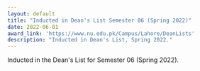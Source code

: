 ```yaml
---
layout: default
title: "Inducted in Dean's List Semester 06 (Spring 2022)"
date: 2022-06-01
award_link: 'https://www.nu.edu.pk/Campus/Lahore/DeanLists'
description: "Inducted in Dean's List, Spring 2022."
---
```


Inducted in the Dean's List for Semester 06 (Spring 2022).
